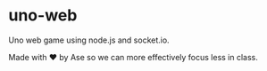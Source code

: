 # uno-web
Uno web game using node.js and socket.io.

Made with ❤️ by Ase so we can more effectively focus less in class.
